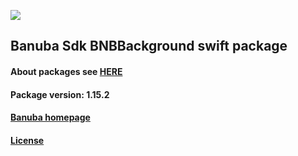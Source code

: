 [![](https://www.banuba.com/hubfs/Banuba_November2018/Images/Banuba%20SDK.png)](https://docs.banuba.com/face-ar-sdk-v1/ios/ios_overview)

## Banuba Sdk BNBBackground swift package

#### About packages see [HERE](https://docs.banuba.com/face-ar-sdk-v1/ios/ios_packages)

#### Package version: **1.15.2**

#### **[Banuba homepage](https://banuba.com)**

#### **[License](https://www.banuba.com/terms)**
